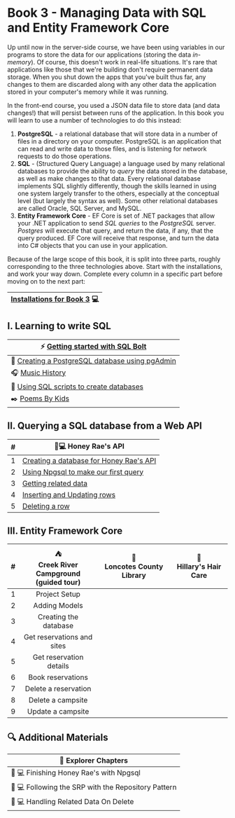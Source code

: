 # Book 3 - Managing Data with SQL and Entity Framework Core
Up until now in the server-side course, we have been using variables in our programs to store the data for our applications (storing the data _in-memory_). Of course, this doesn't work in real-life situations. It's rare that applications like those that we're building don't require permanent data storage. When you shut down the apps that you've built thus far, any changes to them are discarded along with any other data the application stored in your computer's memory while it was running. 

In the front-end course, you used a JSON data file to store data (and data changes!) that will persist between runs of the application. In this book you will learn to use a number of technologies to do this instead:
1. **PostgreSQL** - a relational database that will store data in a number of files in a directory on your computer.  PostgreSQL is an application that can read and write data to those files, and is listening for network requests to do those operations. 
1. **SQL** - (Structured Query Language) a language used by many relational databases to provide the ability to _query_ the data stored in the database, as well as make changes to that data. Every relational database implements SQL slightly differently, though the skills learned in using one system largely transfer to the others, especially at the conceptual level (but largely the syntax as well). Some other relational databases are called Oracle, SQL Server, and MySQL.
1. **Entity Framework Core** - EF Core is set of .NET packages that allow your .NET application to send _SQL queries_ to the _PostgreSQL_ server. _Postgres_ will execute that query, and return the data, if any, that the query produced. EF Core will receive that response, and turn the data into C# objects that you can use in your application.

Because of the large scope of this book, it is split into three parts, roughly corresponding to the three technologies above. Start with the installations, and work your way down. Complete every column in a specific part before moving on to the next part:

|[Installations for Book 3](./chapters/book-3-installs.md) :computer: |
|--|

## I. Learning to write SQL

|:zap: [Getting started with SQL Bolt](https://sqlbolt.com/)|
|-|
|:elephant: [Creating a PostgreSQL database using pgAdmin](./chapters/music-history-setup.md)|
|:headphones: [Music History](./chapters/music-history-practice.md) |
|:page_with_curl: [Using SQL scripts to create databases](./chapters/poki-setup.md)|
|:black_nib: [Poems By Kids](./chapters/poki-practice.md)|

## II. Querying a SQL database from a Web API
| # |🍯💻 Honey Rae's API|
|-|-|
|1| [Creating a database for Honey Rae's API]() |
|2| [Using Npgsql to make our first query](./chapters/honey-res-npgsql.md) |
|3| [Getting related data](./chapters/honey-raes-related-data.md) |
|4| [Inserting and Updating rows](./chapters/honey-raes-create.md) |
|5| [Deleting a row](./chapters/honey-raes-delete.md) |
## III. Entity Framework Core
|#|:tent: <br> Creek River Campground <br> (guided tour) | :book: <br> Loncotes County Library | :haircut: <br> Hillary's Hair Care |
|:-:|:-:|:-:|:-:|
|1| Project Setup |||
|2| Adding Models |||
|3| Creating the database |||
|4| Get reservations and sites |||
|5| Get reservation details |||
|6| Book reservations |||
|7| Delete a reservation |||
|8| Delete a campsite |||
|9| Update a campsite |||

## 🔍 Additional Materials
|:compass: Explorer Chapters|
|-|
|🍯 💻 Finishing Honey Rae's with Npgsql |
|🍯 💻 Following the SRP with the Repository Pattern |
|🍯 💻 Handling Related Data On Delete |